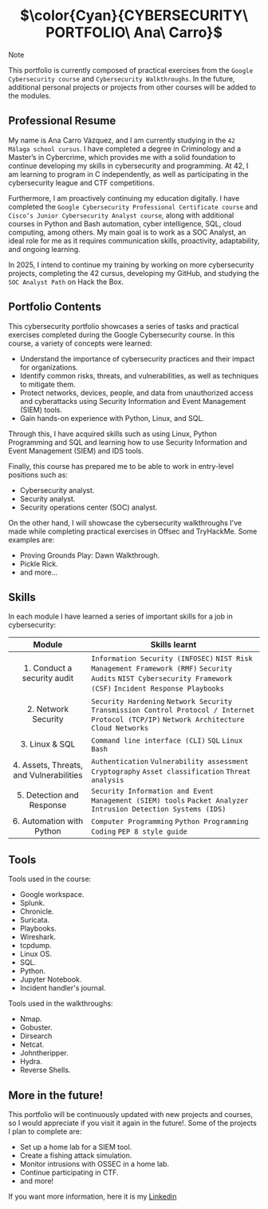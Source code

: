 <div align="center"> 
  
# $\color{Cyan}{CYBERSECURITY\ PORTFOLIO\ Ana\ Carro}$
</div>

> [!NOTE]  
> This portfolio is currently composed of practical exercises from the ```Google Cybersecurity course``` and ```Cybersecurity Walkthroughs```. In the future, additional personal projects or projects from other courses will be added to the modules.

## Professional Resume

My name is Ana Carro Vázquez, and I am currently studying in the ```42 Málaga school cursus```. I have completed a degree in Criminology and a Master’s in Cybercrime, which provides me with a solid foundation to continue developing my skills in cybersecurity and programming. At 42, I am learning to program in C independently, as well as participating in the cybersecurity league and CTF competitions.

Furthermore, I am proactively continuing my education digitally. I have completed the ```Google Cybersecurity Professional Certificate course``` and ```Cisco’s Junior Cybersecurity Analyst course```, along with additional courses in Python and Bash automation, cyber intelligence, SQL, cloud computing, among others. My main goal is to work as a SOC Analyst, an ideal role for me as it requires communication skills, proactivity, adaptability, and ongoing learning.

In 2025, I intend to continue my training by working on more cybersecurity projects, completing the 42 cursus, developing my GitHub, and studying the ```SOC Analyst Path``` on Hack the Box.

## Portfolio Contents

This cybersecurity portfolio showcases a series of tasks and practical exercises completed during the Google Cybersecurity course. In this course, a variety of concepts were learned:
- Understand the importance of cybersecurity practices and their impact for organizations.
- Identify common risks, threats, and vulnerabilities, as well as techniques to mitigate them.
- Protect networks, devices, people, and data from unauthorized access and cyberattacks using Security Information and Event Management (SIEM) tools.
- Gain hands-on experience with Python, Linux, and SQL.

Through this, I have acquired skills such as using Linux, Python Programming and SQL and learning how to use Security Information and Event Management (SIEM) and IDS tools. 

Finally, this course has prepared me to be able to work in entry-level positions such as:
- Cybersecurity analyst.
- Security analyst.
- Security operations center (SOC) analyst.

On the other hand, I will showcase the cybersecurity walkthroughs I've made while completing practical exercises in Offsec and TryHackMe. Some examples are:
- Proving Grounds Play: Dawn Walkthrough.
- Pickle Rick.
- and more...

## Skills

In each module I have learned a series of important skills for a job in cybersecurity: 

| Module | Skills learnt |
| :---: | ------------- |
| 1. Conduct a security audit | ```Information Security (INFOSEC)``` ```NIST Risk Management Framework (RMF)``` ```Security Audits``` ```NIST Cybersecurity Framework (CSF)``` ```Incident Response Playbooks``` |
| 2. Network Security | ```Security Hardening``` ```Network Security``` ```Transmission Control Protocol / Internet Protocol (TCP/IP)``` ```Network Architecture``` ```Cloud Networks``` |
| 3. Linux & SQL | ```Command line interface (CLI)``` ```SQL``` ```Linux``` ```Bash``` |
| 4. Assets, Threats, and Vulnerabilities | ```Authentication``` ```Vulnerability assessment``` ```Cryptography``` ```Asset classification``` ```Threat analysis``` |
| 5. Detection and Response | ```Security Information and Event Management (SIEM) tools``` ```Packet Analyzer``` ```Intrusion Detection Systems (IDS)``` |
| 6. Automation with Python | ```Computer Programming``` ```Python Programming``` ```Coding``` ```PEP 8 style guide``` |

## Tools

Tools used in the course:
- Google workspace.
- Splunk.
- Chronicle.
- Suricata.
- Playbooks.
- Wireshark.
- tcpdump.
- Linux OS.
- SQL.
- Python.
- Jupyter Notebook.
- Incident handler's journal.

Tools used in the walkthroughs:
- Nmap.
- Gobuster.
- Dirsearch
- Netcat.
- Johntheripper.
- Hydra.
- Reverse Shells.

## More in the future!

This portfolio will be continuously updated with new projects and courses, so I would appreciate if you visit it again in the future!. Some of the projects I plan to complete are:
- Set up a home lab for a SIEM tool.
- Create a fishing attack simulation.
- Monitor intrusions with OSSEC in a home lab.
- Continue participating in CTF.
- and more!

If you want more information, here it is my [Linkedin](https://www.linkedin.com/in/ana-carro-/)
